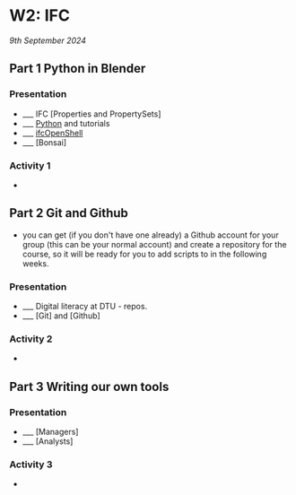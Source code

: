 # W2: IFC

*9th September 2024*

## Part 1 Python in Blender
### Presentation
* ___ IFC [Properties and PropertySets]
* ___ [Python](/Concepts/Python) and tutorials
* ___ [ifcOpenShell](/Concepts/IfcOpenShell)
* ___ [Bonsai]

### Activity 1
- [](/Activities/BlenderScriptIntro)

## Part 2 Git and Github
* you can get (if you don't have one already) a Github account for your group (this can be your normal account) and create a repository for the course, so it will be ready for you to add scripts to in the following weeks.
### Presentation 
* ___ Digital literacy at DTU - repos.
* ___ [Git] and [Github]

### Activity 2
- [](/Activities/GetIntro)

## Part 3 Writing our own tools
### Presentation
* ___ [Managers]
* ___ [Analysts]

### Activity 3
- [](/Activities/SystemEnvScriptIntro)
